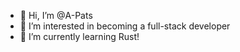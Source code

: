 - 👋 Hi, I’m @A-Pats
- 👀 I’m interested in becoming a full-stack developer
- 🌱 I’m currently learning Rust!
